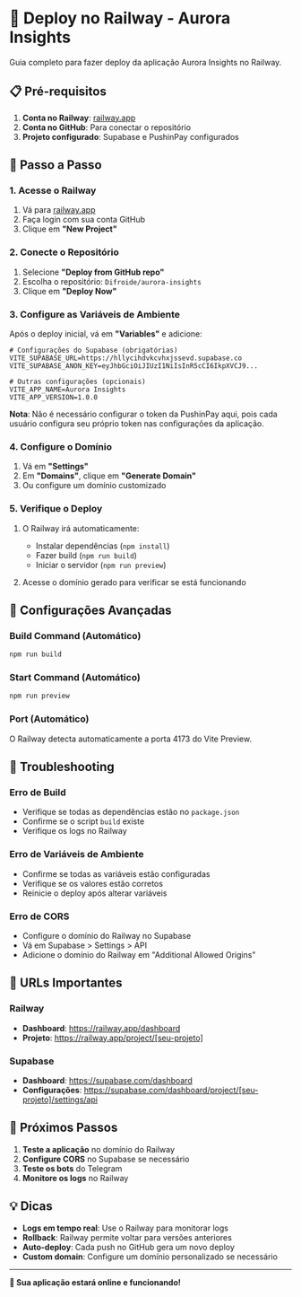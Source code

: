 # 🚀 Deploy no Railway - Aurora Insights

Guia completo para fazer deploy da aplicação Aurora Insights no Railway.

## 📋 Pré-requisitos

1. **Conta no Railway**: [railway.app](https://railway.app)
2. **Conta no GitHub**: Para conectar o repositório
3. **Projeto configurado**: Supabase e PushinPay configurados

## 🚀 Passo a Passo

### 1. Acesse o Railway

1. Vá para [railway.app](https://railway.app)
2. Faça login com sua conta GitHub
3. Clique em **"New Project"**

### 2. Conecte o Repositório

1. Selecione **"Deploy from GitHub repo"**
2. Escolha o repositório: `Difroide/aurora-insights`
3. Clique em **"Deploy Now"**

### 3. Configure as Variáveis de Ambiente

Após o deploy inicial, vá em **"Variables"** e adicione:

```env
# Configurações do Supabase (obrigatórias)
VITE_SUPABASE_URL=https://hllycihdvkcvhxjssevd.supabase.co
VITE_SUPABASE_ANON_KEY=eyJhbGciOiJIUzI1NiIsInR5cCI6IkpXVCJ9...

# Outras configurações (opcionais)
VITE_APP_NAME=Aurora Insights
VITE_APP_VERSION=1.0.0
```

**Nota**: Não é necessário configurar o token da PushinPay aqui, pois cada usuário configura seu próprio token nas configurações da aplicação.

### 4. Configure o Domínio

1. Vá em **"Settings"**
2. Em **"Domains"**, clique em **"Generate Domain"**
3. Ou configure um domínio customizado

### 5. Verifique o Deploy

1. O Railway irá automaticamente:
   - Instalar dependências (`npm install`)
   - Fazer build (`npm run build`)
   - Iniciar o servidor (`npm run preview`)

2. Acesse o domínio gerado para verificar se está funcionando

## 🔧 Configurações Avançadas

### Build Command (Automático)
```bash
npm run build
```

### Start Command (Automático)
```bash
npm run preview
```

### Port (Automático)
O Railway detecta automaticamente a porta 4173 do Vite Preview.

## 🚨 Troubleshooting

### Erro de Build
- Verifique se todas as dependências estão no `package.json`
- Confirme se o script `build` existe
- Verifique os logs no Railway

### Erro de Variáveis de Ambiente
- Confirme se todas as variáveis estão configuradas
- Verifique se os valores estão corretos
- Reinicie o deploy após alterar variáveis

### Erro de CORS
- Configure o domínio do Railway no Supabase
- Vá em Supabase > Settings > API
- Adicione o domínio do Railway em "Additional Allowed Origins"

## 📱 URLs Importantes

### Railway
- **Dashboard**: https://railway.app/dashboard
- **Projeto**: https://railway.app/project/[seu-projeto]

### Supabase
- **Dashboard**: https://supabase.com/dashboard
- **Configurações**: https://supabase.com/dashboard/project/[seu-projeto]/settings/api

## 🎯 Próximos Passos

1. **Teste a aplicação** no domínio do Railway
2. **Configure CORS** no Supabase se necessário
3. **Teste os bots** do Telegram
4. **Monitore os logs** no Railway

## 💡 Dicas

- **Logs em tempo real**: Use o Railway para monitorar logs
- **Rollback**: Railway permite voltar para versões anteriores
- **Auto-deploy**: Cada push no GitHub gera um novo deploy
- **Custom domain**: Configure um domínio personalizado se necessário

---

**🎉 Sua aplicação estará online e funcionando!** 